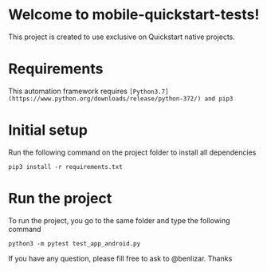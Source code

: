 # Welcome to mobile-quickstart-tests!

This project is created to use exclusive on Quickstart native projects.


# Requirements

This automation framework requires `[Python3.7](https://www.python.org/downloads/release/python-372/) and pip3` 

# Initial setup
Run the following command on the project folder to install all dependencies

    pip3 install -r requirements.txt

# Run the project

To run the project, you go to the same folder and type the following command

    python3 -m pytest test_app_android.py

If you have any question, please fill free to ask to @benlizar.
Thanks
